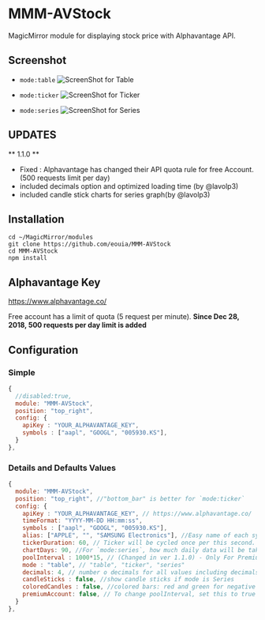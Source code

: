 # MMM-AVStock
MagicMirror module for displaying stock price with Alphavantage API.


## Screenshot
- `mode:table`
![ScreenShot for Table](https://raw.githubusercontent.com/eouia/MMM-AVStock/master/sc_table.png)

- `mode:ticker`
![ScreenShot for Ticker](https://raw.githubusercontent.com/eouia/MMM-AVStock/master/sc_ticker.png)

- `mode:series`
![ScreenShot for Series](https://raw.githubusercontent.com/eouia/MMM-AVStock/master/sc_series.png)


## UPDATES ##
** 1.1.0 **
- Fixed : Alphavantage has changed their API quota rule for free Account. (500 requests limit per day)
- included decimals option and optimized loading time (by @lavolp3)
- included candle stick charts for series graph(by @lavolp3)

## Installation
```shell
cd ~/MagicMirror/modules
git clone https://github.com/eouia/MMM-AVStock
cd MMM-AVStock
npm install
```

## Alphavantage Key
https://www.alphavantage.co/

Free account has a limit of quota (5 request per minute).
**Since Dec 28, 2018, 500 requests per day limit is added**



## Configuration
### Simple
```javascript
{
  //disabled:true,
  module: "MMM-AVStock",
  position: "top_right",
  config: {
    apiKey : "YOUR_ALPHAVANTAGE_KEY",
    symbols : ["aapl", "GOOGL", "005930.KS"],
  }
},
```
### Details and Defaults Values
```javascript
{
  module: "MMM-AVStock",
  position: "top_right", //"bottom_bar" is better for `mode:ticker`
  config: {
    apiKey : "YOUR_ALPHAVANTAGE_KEY", // https://www.alphavantage.co/
    timeFormat: "YYYY-MM-DD HH:mm:ss",
    symbols : ["aapl", "GOOGL", "005930.KS"],
    alias: ["APPLE", "", "SAMSUNG Electronics"], //Easy name of each symbol. When you use `alias`, the number of symbols and alias should be the same. If value is null or "", symbol string will be used by default.
    tickerDuration: 60, // Ticker will be cycled once per this second.
    chartDays: 90, //For `mode:series`, how much daily data will be taken. (max. 90)
    poolInterval : 1000*15, // (Changed in ver 1.1.0) - Only For Premium Account
    mode : "table", // "table", "ticker", "series"
    decimals: 4, // number o decimals for all values including decimals (prices, price changes, change%...)
    candleSticks : false, //show candle sticks if mode is Series
    coloredCandles : false, //colored bars: red and green for negative and positive candles
    premiumAccount: false, // To change poolInterval, set this to true - Only For Premium Account
  }
},
```
